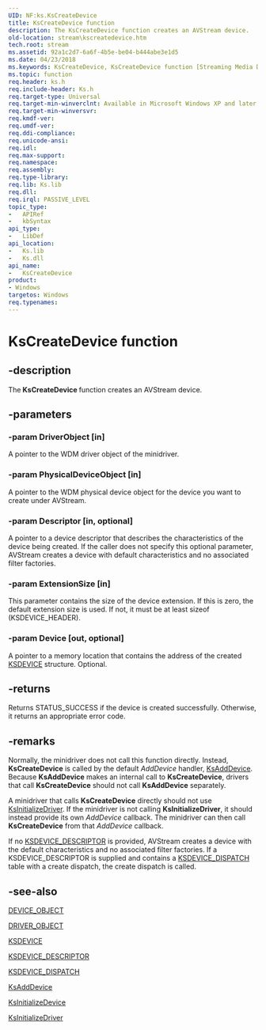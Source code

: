 ```yaml
---
UID: NF:ks.KsCreateDevice
title: KsCreateDevice function
description: The KsCreateDevice function creates an AVStream device.
old-location: stream\kscreatedevice.htm
tech.root: stream
ms.assetid: 92a1c2d7-6a6f-4b5e-be04-b444abe3e1d5
ms.date: 04/23/2018
ms.keywords: KsCreateDevice, KsCreateDevice function [Streaming Media Devices], avfunc_3a0ddeb1-7ea0-4e10-bc98-d761bbc5c2f4.xml, ks/KsCreateDevice, stream.kscreatedevice
ms.topic: function
req.header: ks.h
req.include-header: Ks.h
req.target-type: Universal
req.target-min-winverclnt: Available in Microsoft Windows XP and later operating systems and DirectX 8.0 and later DirectX versions.
req.target-min-winversvr: 
req.kmdf-ver: 
req.umdf-ver: 
req.ddi-compliance: 
req.unicode-ansi: 
req.idl: 
req.max-support: 
req.namespace: 
req.assembly: 
req.type-library: 
req.lib: Ks.lib
req.dll: 
req.irql: PASSIVE_LEVEL
topic_type:
-	APIRef
-	kbSyntax
api_type:
-	LibDef
api_location:
-	Ks.lib
-	Ks.dll
api_name:
-	KsCreateDevice
product:
- Windows
targetos: Windows
req.typenames: 
---
```


# KsCreateDevice function


## -description


The<b> KsCreateDevice </b>function creates an AVStream device.


## -parameters




### -param DriverObject [in]

A pointer to the WDM driver object of the minidriver.


### -param PhysicalDeviceObject [in]

A pointer to the WDM physical device object for the device you want to create under AVStream.


### -param Descriptor [in, optional]

A pointer to a device descriptor that describes the characteristics of the device being created. If the caller does not specify this optional parameter, AVStream creates a device with default characteristics and no associated filter factories.


### -param ExtensionSize [in]

This parameter contains the size of the device extension. If this is zero, the default extension size is used. If not, it must be at least sizeof (KSDEVICE_HEADER).


### -param Device [out, optional]

A pointer to a memory location that contains the address of the created <a href="https://msdn.microsoft.com/library/windows/hardware/ff561681">KSDEVICE</a> structure. Optional.


## -returns



Returns STATUS_SUCCESS if the device is created successfully. Otherwise, it returns an appropriate error code.




## -remarks



Normally, the minidriver does not call this function directly. Instead, <b>KsCreateDevice</b> is called by the default <i>AddDevice</i> handler, <a href="https://msdn.microsoft.com/library/windows/hardware/ff560927">KsAddDevice</a>. Because <b>KsAddDevice</b> makes an internal call to <b>KsCreateDevice</b>, drivers that call <b>KsCreateDevice</b> should not call <b>KsAddDevice</b> separately.

A minidriver that calls <b>KsCreateDevice</b> directly should not use <a href="https://msdn.microsoft.com/library/windows/hardware/ff562683">KsInitializeDriver</a>. If the minidriver is not calling <b>KsInitializeDriver</b>, it should instead provide its own <i>AddDevice</i> callback. The minidriver can then call <b>KsCreateDevice</b> from that <i>AddDevice</i> callback. 

If no <a href="https://msdn.microsoft.com/library/windows/hardware/ff561691">KSDEVICE_DESCRIPTOR</a> is provided, AVStream creates a device with the default characteristics and no associated filter factories. If a KSDEVICE_DESCRIPTOR is supplied and contains a <a href="https://msdn.microsoft.com/library/windows/hardware/ff561693">KSDEVICE_DISPATCH</a> table with a create dispatch, the create dispatch is called. 




## -see-also




<a href="https://msdn.microsoft.com/library/windows/hardware/ff543147">DEVICE_OBJECT</a>



<a href="https://msdn.microsoft.com/library/windows/hardware/ff544174">DRIVER_OBJECT</a>



<a href="https://msdn.microsoft.com/library/windows/hardware/ff561681">KSDEVICE</a>



<a href="https://msdn.microsoft.com/library/windows/hardware/ff561691">KSDEVICE_DESCRIPTOR</a>



<a href="https://msdn.microsoft.com/library/windows/hardware/ff561693">KSDEVICE_DISPATCH</a>



<a href="https://msdn.microsoft.com/library/windows/hardware/ff560927">KsAddDevice</a>



<a href="https://msdn.microsoft.com/library/windows/hardware/ff562682">KsInitializeDevice</a>



<a href="https://msdn.microsoft.com/library/windows/hardware/ff562683">KsInitializeDriver</a>
 

 

